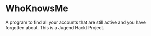 # WhoKnowsMe
 A program to find all your accounts that are still active and you have forgotten about. This is a Jugend Hackt Project.
